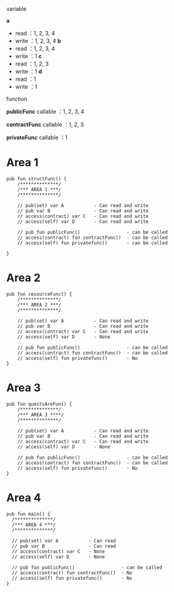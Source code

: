 variable

**a**
- read ：1, 2, 3, 4
- write ：1, 2, 3, 4
**b**
- read ：1, 2, 3, 4
- write ：1
**c**
- read ：1, 2, 3
- write ：1
**d**
- read ：1
- write ：1

function

**publicFunc**
callable ：1, 2, 3, 4

**contractFunc**
callable ：1, 2, 3

**privateFunc**
callable ：1



# Area 1
```
pub fun structFunc() {
    /**************/
    /*** AREA 1 ***/
    /**************/

    // pub(set) var A           - Can read and write
    // pub var B                - Can read and write
    // access(contract) var C   - Can read and write
    // access(self) var D       - Can read and write

    // pub fun publicFunc()                 - can be called
    // access(contract) fun contractFunc()  - can be called
    // access(self) fun privatefunc()       - can be called

}
```
# Area 2
```
pub fun resourceFunc() {
    /**************/
    /*** AREA 2 ***/
    /**************/

    // pub(set) var A           - Can read and write
    // pub var B                - Can read and write
    // access(contract) var C   - Can read and write
    // access(self) var D       - None

    // pub fun publicFunc()                 - can be called
    // access(contract) fun contractFunc()  - can be called
    // access(self) fun privatefunc()       - No
}
```
# Area 3
```
pub fun questsAreFun() {
    /**************/
    /*** AREA 3 ****/
    /**************/

    // pub(set) var A           - Can read and write
    // pub var B                - Can read and write
    // access(contract) var C   - Can read and write
    // access(self) var D       - None

    // pub fun publicFunc()                 - can be called
    // access(contract) fun contractFunc()  - can be called
    // access(self) fun privatefunc()       - No
}
```
# Area 4
```
pub fun main() {
  /**************/
  /*** AREA 4 ***/
  /**************/

  // pub(set) var A           - Can read 
  // pub var B                - Can read 
  // access(contract) var C   - None
  // access(self) var D       - None

  // pub fun publicFunc()                 - can be called
  // access(contract) fun contractFunc()  - No
  // access(self) fun privatefunc()       - No
}
```
